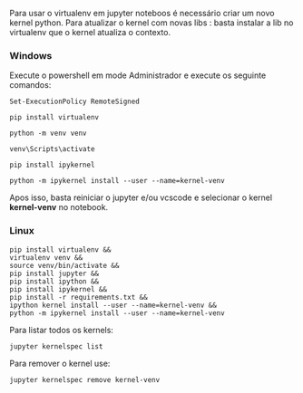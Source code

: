 Para usar o virtualenv em jupyter noteboos é necessário criar um novo kernel python.
Para atualizar o kernel com novas libs : basta instalar a lib no virtualenv que o kernel atualiza o contexto.

### Windows
Execute o powershell em mode Administrador e execute os seguinte comandos:
```
Set-ExecutionPolicy RemoteSigned
```
```
pip install virtualenv
```
```
python -m venv venv
```
```
venv\Scripts\activate
```
```
pip install ipykernel
```
```
python -m ipykernel install --user --name=kernel-venv
```
Apos isso, basta reiniciar o jupyter e/ou vcscode e selecionar o kernel **kernel-venv** no notebook.

### Linux
```
pip install virtualenv &&
virtualenv venv &&
source venv/bin/activate &&
pip install jupyter &&
pip install ipython && 
pip install ipykernel &&
pip install -r requirements.txt &&
ipython kernel install --user --name=kernel-venv &&
python -m ipykernel install --user --name=kernel-venv 
```

Para listar todos os kernels:
```
jupyter kernelspec list
```
Para remover o kernel use:
```
jupyter kernelspec remove kernel-venv
```

